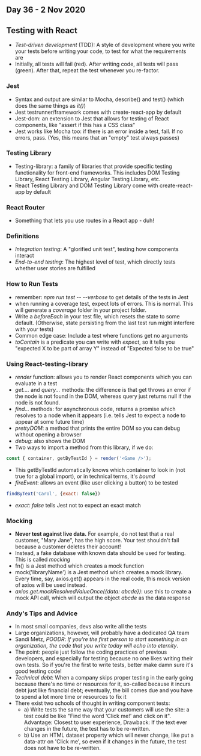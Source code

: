 ## Day 36 - 2 Nov 2020

## Testing with React

* *Test-driven development* (TDD): A style of development where you write your tests before writing your code, to test for what the requirements are
* Initially, all tests will fail (red). After writing code, all tests will pass (green). After that, repeat the test whenever you re-factor.

### Jest

* Syntax and output are similar to Mocha, describe() and test() (which does the same things as *it()*)
* Jest testrunner/framework comes with create-react-app by default
* Jest-dom: an extension to Jest that allows for testing of React components, like "assert if this has a CSS class"
* Jest works like Mocha too: if there is an error inside a test, fail. If no errors, pass. (Yes, this means that an "empty" test always passes)

### Testing Library

* Testing-library: a family of libraries that provide specific testing functionality for front-end frameworks. This includes DOM Testing Library, React Testing Library, Angular Testing Library, etc.
* React Testing Library and DOM Testing Library come with create-react-app by default

### React Router

* Something that lets you use routes in a React app - duh!

### Definitions

* *Integration testing*: A "glorified unit test", testing how components interact
* *End-to-end testing*: The highest level of test, which directly tests whether user stories are fulfilled

### How to Run Tests

* remember: *npm run test -- --verbose* to get details of the tests in Jest
* when running a coverage test, expect lots of errors. This is normal. This will generate a *coverage* folder in your project folder.
* Write a *beforeEach* in your test file, which resets the state to some default. (Otherwise, state persisting from the last test run might interfere with your tests)
* Common edge case: Include a test where functions get no arguments
* *toContain* is a predicate you can write with *expect*, so it tells you "expected X to be part of array Y" instead of "Expected false to be true"

### Using React-testing-library

* *render* function: allows you to render React components which you can evaluate in a test
* *get....* and *query...* methods: the difference is that get throws an error if the node is not found in the DOM, whereas query just returns null if the node is not found. 
* *find...* methods: for asynchronous code, returns a promise which resolves to a node when it appears (i.e. tells Jest to expect a node to appear at some future time)
* *prettyDOM*: a method that prints the entire DOM so you can debug without opening a browser
* *debug*: also shows the DOM
* Two ways to import a method from this library, if we do:
```js
const { container, getByTestId } = render('<Game />');
```
* This getByTestId automatically knows which container to look in (not true for a global import), or in technical terms, it's *bound*
* *fireEvent*: allows an event (like user clicking a button) to be tested
```js
findByText('Carol', {exact: false})
```
* *exact: false* tells Jest not to expect an exact match

### Mocking

* **Never test against live data.** For example, do not test that a real customer, "Mary Jane", has the high score. Your test shouldn't fail because a customer deletes their account!
* Instead, a fake database with known data should be used for testing. This is called *mocking*
* fn() is a Jest method which creates a mock function
* mock('libraryName') is a Jest method which creates a mock library. Every time, say, axios.get() appears in the real code, this mock version of axios will be used instead.
* *axios.get.mockResolvedValueOnce({data: abcde})*: use this to create a mock API call, which will output the object *abcde* as the data response



### Andy's Tips and Advice

* In most small companies, devs also write all the tests
* Large organizations, however, will probably have a dedicated QA team
* Sandi Metz, *POODR*: *If you're the first person to start something in an organization, the code that you write today will echo into eternity*.
* The point: people just follow the coding practices of previous developers, and especially for testing because no one likes writing their own tests. So if you're the first to write tests, better make damn sure it's good testing code!
* *Technical debt*: When a company skips proper testing in the early going because there's no time or resources for it, so-called because it incurs debt just like financial debt; eventually, the bill comes due and you have to spend a lot more time or resources to fix it
* There exist two schools of thought in writing component tests:
  * a) Write tests the same way that your customers will use the site: a test could be like "Find the word 'Click me!' and click on it". Advantage: Closest to user experience, Drawback: If the text ever changes in the future, the test has to be re-written.
  * b) Use an HTML dataset property which will never change, like put a data-attr on 'Click me', so even if it changes in the future, the test does not have to be re-written.
